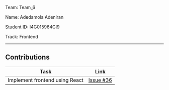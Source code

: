 Team: Team_6

Name: Adedamola Adeniran

Student ID: I4G015964GI9

Track: Frontend 
<hr />

## Contributions

| Task | Link |
|------|------|
| Implement frontend using React | [Issue #36](https://github.com/zuri-training/team-6-auth-wiki/issues/36) |
